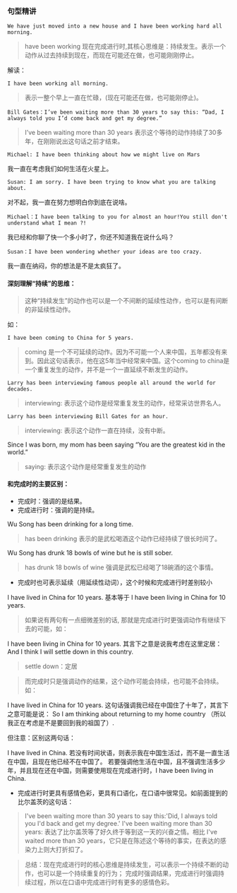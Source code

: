### 句型精讲 

`We have just moved into a new house and I have been working hard all morning.`

> have been working 现在完成进行时,其核心思维是：持续发生。表示一个动作从过去持续到现在，而现在可能还在做，也可能刚刚停止。


解读：

`I have been working all morning.`

> 表示一整个早上一直在忙碌，(现在可能还在做，也可能刚停止)。


`Bill Gates：I’ve been waiting more than 30 years to say this: “Dad, I always told you I’d come back and get my degree.”`

> I’ve been waiting more than 30 years 表示这个等待的动作持续了30多年，在刚刚说出这句话之前才结束。


`Michael: I have been thinking about how we might live on Mars`

我一直在考虑我们如何生活在火星上。

`Susan: I am sorry. I have been trying to know what you are talking about.`

对不起，我一直在努力想明白你到底在说啥。

`Michael：I have been talking to you for almost an hour!You still don't understand what I mean ?!`

我已经和你聊了快一个多小时了，你还不知道我在说什么吗？

`Susan：I have been wondering whether your ideas are too crazy.`

我一直在纳闷，你的想法是不是太疯狂了。


#### 深刻理解“持续”的思维：

> 这种“持续发生”的动作也可以是一个不间断的延续性动作，也可以是有间断的非延续性动作。

如：

`I have been coming to China for 5 years. `

> coming 是一个不可延续的动作。因为不可能一个人来中国，五年都没有来到。因此这句话表示，他在这5年当中经常来中国。这个coming to china是一个重复发生的动作，并不是一个一直延续不断发生的动作。

`Larry has been interviewing famous people all around the world for decades.`

> interviewing: 表示这个动作是经常重复发生的动作，经常采访世界名人。

`Larry has been interviewing Bill Gates for an hour.`

> interviewing: 表示这个动作一直在持续，没有中断。

Since I was born, my mom has been saying “You are the greatest kid in the world.”

> saying: 表示这个动作是经常重复发生的动作


#### 和完成时的主要区别：

- 完成时：强调的是结果。
- 完成进行时：强调的是持续。


Wu Song has been drinking for a long time.

> has been drinking 表示的是武松喝酒这个动作已经持续了很长时间了。

Wu Song has drunk 18 bowls of wine but he is still sober.

> has drunk 18 bowls of wine 强调是武松已经喝了18碗酒的这个事情。

- 完成时也可表示延续（用延续性动词），这个时候和完成进行时差别较小

I have lived in China for 10 years. 基本等于 I have been living in China for 10 years.

> 如果说有两句有一点细微差别的话, 那就是完成进行时更强调动作有继续下去的可能，如：

I have been living in China for 10 years.  其言下之意是说我考虑在这里定居：And I think I will settle down in this country.

> settle down：定居

> 而完成时只是强调动作的结果，这个动作可能会持续，也可能不会持续。如：

I have lived in China for 10 years. 这句话强调我已经在中国住了十年了，其言下之意可能是说： So I am thinking about returning to my home country （所以我正在考虑是不是要回到我的祖国了）.

但注意：区别这两句话：

I have lived in China. 若没有时间状语，则表示我在中国生活过，而不是一直生活在中国，且现在他已经不在中国了。
若要强调他生活在中国，且不强调生活多少年，并且现在还在中国，则需要使用现在完成进行时，I have been living in China.  

- 完成进行时更具有感情色彩，更具有口语化，在口语中很常见。如前面提到的比尔盖茨的这句话：

> I've been waiting more than 30 years to say this:'Did, I always told you I'd back and get my degree.' I've been waiting more than 30 years: 表达了比尔盖茨等了好久终于等到这一天的兴奋之情。相比 I've waited more than 30 years，它只是在陈述这个等待的事实，在表达的感染力上则大打折扣了。


> 总结：现在完成进行时的核心思维是持续发生，可以表示一个持续不断的动作，也可以是一个持续重复的行为；
完成时强调结果，完成进行时强调持续过程，所以在口语中完成进行时有更多的感情色彩。 








